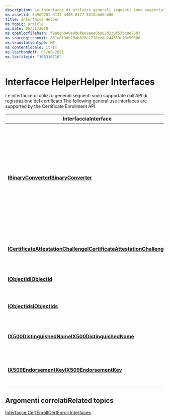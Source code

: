 ```yaml
---
description: Le interfacce di utilizzo generali seguenti sono supportate dall'API di registrazione del certificato.
ms.assetid: 6b9d9761-6131-4408-8177-5418abd5e406
title: Interfacce Helper
ms.topic: article
ms.date: 05/31/2018
ms.openlocfilehash: f9a0c6948e9b0fe09aee0b983d230f53bc8e76b7
ms.sourcegitcommit: 831e8f3db78ab820e1710cede244553c70e50500
ms.translationtype: MT
ms.contentlocale: it-IT
ms.lasthandoff: 01/08/2021
ms.locfileid: "106316716"
---
```

# <a name="helper-interfaces"></a><span data-ttu-id="7ca0d-103">Interfacce Helper</span><span class="sxs-lookup"><span data-stu-id="7ca0d-103">Helper Interfaces</span></span>

<span data-ttu-id="7ca0d-104">Le interfacce di utilizzo generali seguenti sono supportate dall'API di registrazione del certificato.</span><span class="sxs-lookup"><span data-stu-id="7ca0d-104">The following general use interfaces are supported by the Certificate Enrollment API.</span></span>



| <span data-ttu-id="7ca0d-105">Interfaccia</span><span class="sxs-lookup"><span data-stu-id="7ca0d-105">Interface</span></span>                                                                    | <span data-ttu-id="7ca0d-106">Descrizione</span><span class="sxs-lookup"><span data-stu-id="7ca0d-106">Description</span></span>                                                                                                                                                            |
|------------------------------------------------------------------------------|------------------------------------------------------------------------------------------------------------------------------------------------------------------------|
| [<span data-ttu-id="7ca0d-107">**IBinaryConverter**</span><span class="sxs-lookup"><span data-stu-id="7ca0d-107">**IBinaryConverter**</span></span>](/windows/desktop/api/CertEnroll/nn-certenroll-ibinaryconverter)                                 | <span data-ttu-id="7ca0d-108">Crea una stringa con codifica Unicode da una matrice di byte, crea una matrice di byte da una stringa con codifica Unicode e modifica il tipo di codifica Unicode applicato a una stringa.</span><span class="sxs-lookup"><span data-stu-id="7ca0d-108">Creates a Unicode-encoded string from a byte array, creates a byte array from a Unicode-encoded string, and modifies the type of Unicode encoding applied to a string.</span></span> |
| [<span data-ttu-id="7ca0d-109">**ICertificateAttestationChallenge**</span><span class="sxs-lookup"><span data-stu-id="7ca0d-109">**ICertificateAttestationChallenge**</span></span>](/windows/desktop/api/Certenroll/nn-certenroll-icertificateattestationchallenge) | <span data-ttu-id="7ca0d-110">Supporta le richieste di attestazione del certificato.</span><span class="sxs-lookup"><span data-stu-id="7ca0d-110">Supports certificate attestation challenges.</span></span>                                                                                                                           |
| [<span data-ttu-id="7ca0d-111">**IObjectId**</span><span class="sxs-lookup"><span data-stu-id="7ca0d-111">**IObjectId**</span></span>](/windows/desktop/api/CertEnroll/nn-certenroll-iobjectid)                                               | <span data-ttu-id="7ca0d-112">Rappresenta un identificatore di oggetto.</span><span class="sxs-lookup"><span data-stu-id="7ca0d-112">Represents an object identifier.</span></span>                                                                                                                                       |
| [<span data-ttu-id="7ca0d-113">**IObjectIds**</span><span class="sxs-lookup"><span data-stu-id="7ca0d-113">**IObjectIds**</span></span>](/windows/desktop/api/CertEnroll/nn-certenroll-iobjectids)                                             | <span data-ttu-id="7ca0d-114">Gestisce una raccolta di oggetti [**IObjectId**](/windows/desktop/api/CertEnroll/nn-certenroll-iobjectid) .</span><span class="sxs-lookup"><span data-stu-id="7ca0d-114">Manages a collection of [**IObjectId**](/windows/desktop/api/CertEnroll/nn-certenroll-iobjectid) objects.</span></span>                                                                                                        |
| [<span data-ttu-id="7ca0d-115">**IX500DistinguishedName**</span><span class="sxs-lookup"><span data-stu-id="7ca0d-115">**IX500DistinguishedName**</span></span>](/windows/desktop/api/CertEnroll/nn-certenroll-ix500distinguishedname)                     | <span data-ttu-id="7ca0d-116">Rappresenta un nome distinto X. 500.</span><span class="sxs-lookup"><span data-stu-id="7ca0d-116">Represents an X.500 distinguished name.</span></span>                                                                                                                                |
| [<span data-ttu-id="7ca0d-117">**IX509EndorsementKey**</span><span class="sxs-lookup"><span data-stu-id="7ca0d-117">**IX509EndorsementKey**</span></span>](/windows/desktop/api/Certenroll/nn-certenroll-ix509endorsementkey)                           | <span data-ttu-id="7ca0d-118">Interfaccia della chiave di verifica dell'autenticità X. 509</span><span class="sxs-lookup"><span data-stu-id="7ca0d-118">X.509 Endorsement Key Interface</span></span>                                                                                                                                        |



 

## <a name="related-topics"></a><span data-ttu-id="7ca0d-119">Argomenti correlati</span><span class="sxs-lookup"><span data-stu-id="7ca0d-119">Related topics</span></span>

<dl> <dt>

[<span data-ttu-id="7ca0d-120">Interfacce CertEnroll</span><span class="sxs-lookup"><span data-stu-id="7ca0d-120">CertEnroll Interfaces</span></span>](certenroll-interfaces.md)
</dt> </dl>

 

 



